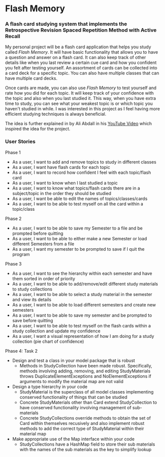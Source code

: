 # Flash Memory

### A flash card studying system that implements the Retrospective Revision Spaced Repetition Method with Active Recall

My personal project will be a flash card application that helps you study called *Flash Memory*. It will have basic functionality that allows you to have a question and answer on a flash card. It can also keep track of other details like when you last review a certain cue card and how you confident you felt after testing yourself. An assortment of cards can be collected into a card deck for a specific topic. You can also have multiple classes that can have multiple card decks.

Once cards are made, you can also use *Flash Memory* to test yourself and rate how you did for each topic. It will keep track of your confidence with the topic and also when you last studied it. This way, when you have extra time to study, you can see what your weakest topic is or which topic you haven't studied in while. I was interested in this project as I feel having more efficient studying techniques is always beneficial.

The idea is further explained in by Ali Abdall in his [YouTube Video](https://www.youtube.com/watch?v=b7o09a7t4RA) which inspired the idea for the project.

### User Stories
Phase 1
- As a user, I want to add and remove topics to study in different classes
- As a user, I want have flash cards for each topic
- As a user, I want to record how confident I feel with each topic/flash card
- As a user, I want to know when I last studied a topic
- As a user, I want to know what topics/flash cards there are in a subject/topic in the order they should be studied
- As a user, I want be able to edit the names of topics/classes/cards
- As a user, I want to be able to test myself on all the card within a topic/class

Phase 2
- As a user, I want to be able to save my Semester to a file and be prompted before quitting
- As a user, I want to be able to either make a new Semester or load different Semesters from a file
- As a user, I want my semester to be prompted to save if I quit the program

Phase 3
- As a user, I want to see the hierarchy within each semester and have them sorted in order of priority
- As a user, I want to be able to add/remove/edit different study materials to study collections
- As a user, I want to be able to select a study material in the semester and view its details
- As a user, I want to be able to load different semesters and create new semesters
- As a user, I want to be able to save my semester and be prompted to save before quitting
- As a user, I want to be able to test myself on the flash cards within a study collection and update my confidence
- As a user, I want a visual representation of how I am doing for a study collection (pie chart of confidence)

Phase 4: Task 2
- Design and test a class in your model package that is robust
    - Methods in StudyCollection have been made robust. Specifically, methods involving adding, removing, and editing StudyMaterials throws DuplicateElementExceptions and NoElementExceptions if arguments to modify the material map are not valid
- Design a type hierarchy in your code
    - StudyMaterial is the superclass of all model classes implementing conserved functionality of things that can be studied
    - Concrete StudyMaterials other than Card extend StudyCollection to have conserved functionality involving management of sub-materials
    - Concrete StudyCollections override methods to obtain the set of Card within themselves recusively and also implement robust methods to add the correct type of StudyMaterial within their material map
- Make appropriate use of the Map interface within your code
    - StudyCollections have a HashMap field to store their sub materials with the names of the sub materials as the key to simplify lookup